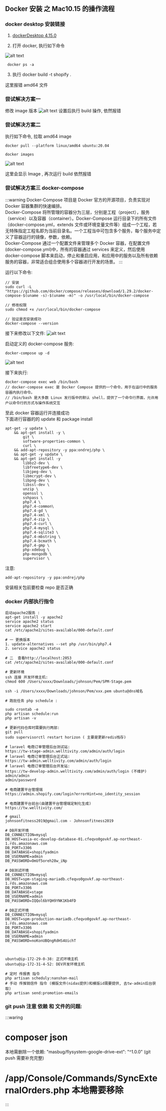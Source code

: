 ## Docker 安装 之 Mac10.15 的操作流程

### docker desktop 安装链接

1. [dockerDesktop 4.15.0](https://desktop.docker.com/mac/main/amd64/93002/Docker.dmg)

2. 打开 docker, 执行如下命令

![alt text](./images/image.png)

```shell
 docker ps -a
```

3. 执行 docker build -t shopify .

这里报错 amd64 文件

### 尝试解决方案一

修改 image 版本
![alt text](./images/image-1.png)
设置后执行 build 操作, 依然报错 <br>

### 尝试解决方案二

执行如下命令, 拉取 amd64 image

```shell
docker pull --platform linux/amd64 ubuntu:20.04

docker images
```

![alt text](./images/image-3.png)

这里会显示 Image , 再次运行 build 依然报错

### 尝试解决方案三 docker-compose

:::warning
Docker-Compose 项目是 Docker 官方的开源项目，负责实现对 Docker 容器集群的快速编排。<br>
Docker-Compose 将所管理的容器分为三层，分别是工程（project），服务（service）以及容器（container）。Docker-Compose 运行目录下的所有文件（docker-compose.yml，extends 文件或环境变量文件等）组成一个工程，若无特殊指定工程名即为当前目录名。一个工程当中可包含多个服务，每个服务中定义了容器运行的镜像，参数，依赖。 <br>
Docker-Compose 通过一个配置文件来管理多个 Docker 容器，在配置文件(docker-compose.yml)中，所有的容器通过 services 来定义，然后使用 docker-compose 脚本来启动，停止和重启应用，和应用中的服务以及所有依赖服务的容器，非常适合组合使用多个容器进行开发的场景。
:::

运行以下命令:

```shell
// 安装
sudo curl -L "https://github.com/docker/compose/releases/download/1.29.2/docker-compose-$(uname -s)-$(uname -m)" -o /usr/local/bin/docker-compose

// 修改权限
sudo chmod +x /usr/local/bin/docker-compose

// 验证是否安装成功
docker-compose --version
```

接下来修改以下文件:
![alt text](./images/image-2.png)

启动定义的 docker-compose 服务:

```shell
docker-compose up -d
```

![alt text](./images/image-4.png)

接下来执行: <br>

```shell
docker-compose exec web /bin/bash
// docker-compose exec 是 Docker Compose 提供的一个命令，用于在运行中的服务容器内执行命令。
// /bin/bash 是大多数 Linux 发行版中的默认 shell，提供了一个命令行界面，允许用户以命令行的方式与操作系统交互
```

至此 docker 容器运行并连接成功 <br>
下面进行容器的的 update 和 package install <br>

```shell
apt-get -y update \
    && apt-get install -y \
        git \
        software-properties-common \
        curl \
    && add-apt-repository -y ppa:ondrej/php \
    && apt-get -y update \
    && apt-get install -y
        libbz2-dev \
        libfreetype6-dev \
        libjpeg-dev \
        libmcrypt-dev \
        libpng-dev \
        libssl-dev \
        unzip \
        openssl \
        sshpass \
        php7.4 \
        php7.4-common\
        php7.4-gd \
        php7.4-xml \
        php7.4-zip \
        php7.4-curl \
        php7.4-mysql \
        php7.4-sqlite3 \
        php7.4-mbstring \
        php7.4-bcmath \
        php7.4-gmp \
        php-xdebug \
        php-mongodb \
        supervisor \
```

注意: <br>

```shell
add-apt-repository -y ppa:ondrej/php
```

安装相关包前要检查 repo 是否正确

### docker 内部执行指令

```shell
启动apache2服务 :
apt-get install -y apache2
service apache2 status
service apache2 start
cat /etc/apache2/sites-available/000-default.conf

# 一 更换版本
1. update-alternatives --set php /usr/bin/php7.4
2. service apache2 status

# 二  查看http://localhost:2053
cat /etc/apache2/sites-available/000-default.conf

# 更新环境
ssh 连接 开发环境主机:
chmod 600 /Users/xxxx/Downloads/johnson/Pem/SPM-Stage.pem

ssh -i /Users/xxxx/Downloads/johnson/Pem/xxx.pem ubuntu@dns域名

# 跑批任务 php schedule :

sudo crontab -e
php artisan schedule:run
php artisan -v

# 更新代码仓库时需要执行两部:
git pull
sudo supervisorctl restart horizon ( 主要是更新redis栈存)

# laravel 电商订单管理后台测试站:
https://tw-stage-admin.welltivity.com/admin/auth/login
# laravel 电商订单管理后台正式站:
https://tw-admin.welltivity.com/admin/auth/login
# laravel 电商订单管理后台开发站:
https://tw-develop-admin.welltivity.com/admin/auth/login (不维护)
admin/admin
admin/password

# 电商建置平台管理端
https://admin.shopify.com/login?errorHint=no_identity_session

# 电商建置平台前台(由建置平台管理端定制化生成)
https://tw.welltivity.com/

# gmail
johnsonfitness2019@gmail.com - Johnsonfitness2019

# DB开发环境
DB_CONNECTION=mysql
DB_HOST=asia-ec-develop-database-01.cfeqvo0govkf.ap-northeast-1.rds.amazonaws.com
DB_PORT=3306
DB_DATABASE=shopifyadmin
DB_USERNAME=admin
DB_PASSWORD=OmUf5oreh28w_iNp

# DB测试环境
DB_CONNECTION=mysql
DB_HOST=spm-staging-mariadb.cfeqvo0govkf.ap-northeast-1.rds.amazonaws.com
DB_PORT=3306
DB_DATABASE=stage
DB_USERNAME=admin
DB_PASSWORD=IQQol6bYQH9YNK1Kb4FD

# DB正式环境
DB_CONNECTION=mysql
DB_HOST=spm-production-mariadb.cfeqvo0govkf.ap-northeast-1.rds.amazonaws.com
DB_PORT=3306
DB_DATABASE=shopifyadmin
DB_USERNAME=admin
DB_PASSWORD=noKonUBQngRdHS4UichT



ubuntu@ip-172-29-0-38: 正式环境主机
ubuntu@ip-172-31-4-52: DEV开发环境主机

# 定时 传报表 指令
php artisan scheduly:nanshan-mail
# 手动 传推销信件 指令 (模版文件(nidas提供)和模版id需要提供, 去tw-admin后台获取)
php artisan send:promotion-emails

```

### git push 注意 依赖 和 文件的问题:

:::waring

# composer json

本地需删除一个依赖:
"masbug/flysystem-google-drive-ext": "^1.0.0" (git push 需要补充完整)

# /app/Console/Commands/SyncExternalOrders.php 本地需要移除

:::
